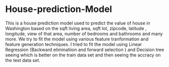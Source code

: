 # House-prediction-Model
This is a house prediction model used to predict the value of house in Washington based on the sqft living area, sqft lot, zipcode, latitude , longitude, view of that area, number of bedrooms and bathrooms and many more. 
We try to fit the model using various feature tranformation and feature generation techniques.
I tried to fit the model using Linear Regression (Backward eliminatiion and forward selection ) and Decision tree seeing which is better on the train data set and then seeing the accracy on the test data set. 

